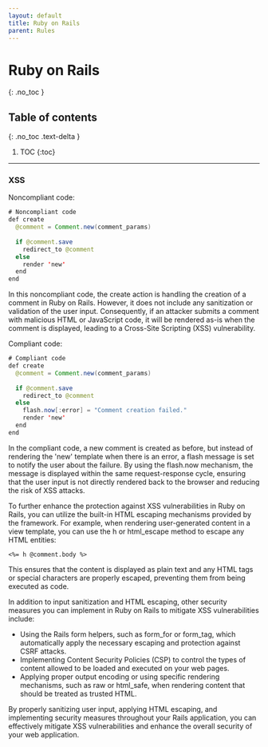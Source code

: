 ```yaml
---
layout: default
title: Ruby on Rails
parent: Rules
---
```


# Ruby on Rails
{: .no_toc }


## Table of contents
{: .no_toc .text-delta }

1. TOC
{:toc}

---




### XSS

<span class="d-inline-block p-2 mr-1 v-align-middle bg-red-000"></span>Noncompliant code:


```java
# Noncompliant code
def create
  @comment = Comment.new(comment_params)
  
  if @comment.save
    redirect_to @comment
  else
    render 'new'
  end
end
```

In this noncompliant code, the create action is handling the creation of a comment in Ruby on Rails. However, it does not include any sanitization or validation of the user input. Consequently, if an attacker submits a comment with malicious HTML or JavaScript code, it will be rendered as-is when the comment is displayed, leading to a Cross-Site Scripting (XSS) vulnerability.






<span class="d-inline-block p-2 mr-1 v-align-middle bg-green-000"></span>Compliant code:


```java
# Compliant code
def create
  @comment = Comment.new(comment_params)
  
  if @comment.save
    redirect_to @comment
  else
    flash.now[:error] = "Comment creation failed."
    render 'new'
  end
end
```


In the compliant code, a new comment is created as before, but instead of rendering the 'new' template when there is an error, a flash message is set to notify the user about the failure. By using the flash.now mechanism, the message is displayed within the same request-response cycle, ensuring that the user input is not directly rendered back to the browser and reducing the risk of XSS attacks.

To further enhance the protection against XSS vulnerabilities in Ruby on Rails, you can utilize the built-in HTML escaping mechanisms provided by the framework. For example, when rendering user-generated content in a view template, you can use the h or html_escape method to escape any HTML entities:

```
<%= h @comment.body %>
```


This ensures that the content is displayed as plain text and any HTML tags or special characters are properly escaped, preventing them from being executed as code.

In addition to input sanitization and HTML escaping, other security measures you can implement in Ruby on Rails to mitigate XSS vulnerabilities include:

* Using the Rails form helpers, such as form_for or form_tag, which automatically apply the necessary escaping and protection against CSRF attacks.
* Implementing Content Security Policies (CSP) to control the types of content allowed to be loaded and executed on your web pages.
* Applying proper output encoding or using specific rendering mechanisms, such as raw or html_safe, when rendering content that should be treated as trusted HTML.

By properly sanitizing user input, applying HTML escaping, and implementing security measures throughout your Rails application, you can effectively mitigate XSS vulnerabilities and enhance the overall security of your web application.




